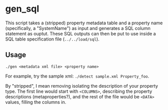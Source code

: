 # gen_sql
This script takes a (stripped) property metadata table and a property name
(specifically, a "SystemName") as input and generates a SQL column statement as
ouptut. These SQL outputs can then be put to use inside a SQL table
specification file (``../../load/sql``).

## Usage
``./gen <metadata xml file> <property name>``

For example, try the sample xml: ``./detect sample.xml Property_foo``.

By "stripped", I mean removing isolating the description of your property type.
The first line would start with ``<COLUMNS>``, describing the property
descriptions (metaproperties?), and the rest of the file would be ``<DATA>``
values, filling the columns in.
